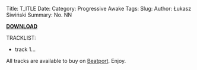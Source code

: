 Title: T_ITLE
Date: 
Category: Progressive Awake
Tags: 
Slug: 
Author: Łukasz Siwiński
Summary: No. NN

<a href ="#" 
    title="Progressive Awake - T_ITLE" target="_blank">
**DOWNLOAD**
</a>

TRACKLIST:  

* track 1...

All tracks are available to buy on <a href="http://beatport.com" target="_blank">Beatport</a>.
Enjoy.